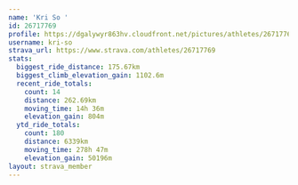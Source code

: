 ```yaml
---
name: 'Kri So '
id: 26717769
profile: https://dgalywyr863hv.cloudfront.net/pictures/athletes/26717769/7761026/14/large.jpg
username: kri-so
strava_url: https://www.strava.com/athletes/26717769
stats:
  biggest_ride_distance: 175.67km
  biggest_climb_elevation_gain: 1102.6m
  recent_ride_totals:
    count: 14
    distance: 262.69km
    moving_time: 14h 36m
    elevation_gain: 804m
  ytd_ride_totals:
    count: 180
    distance: 6339km
    moving_time: 278h 47m
    elevation_gain: 50196m
layout: strava_member
--- 
```

